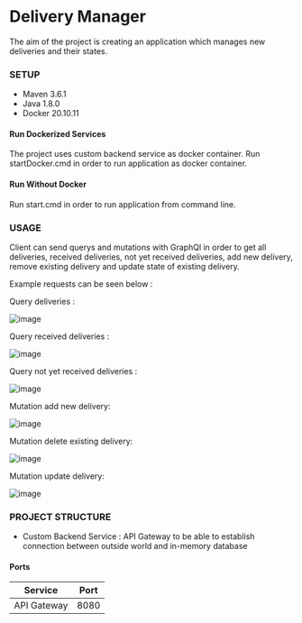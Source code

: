 # Delivery Manager
The aim of the project is creating an application which manages new deliveries and their states.

### SETUP
- Maven 3.6.1
- Java 1.8.0
- Docker 20.10.11

#### Run Dockerized Services
The project uses custom backend service as docker container. Run startDocker.cmd in order to run application as docker container.

#### Run Without Docker
Run start.cmd in order to run application from command line.

### USAGE

Client can send querys and mutations with GraphQl in order to get all deliveries, received deliveries, 
not yet received deliveries, add new delivery, remove existing delivery and update state of existing delivery.

Example requests can be seen below : 

Query deliveries : 

![image](https://user-images.githubusercontent.com/45763123/145734056-84b638b6-db17-494b-bc4a-33dfd638e0fd.png)

Query received deliveries :

![image](https://user-images.githubusercontent.com/45763123/145734078-d788cbc9-e690-4a3c-8e37-9b372238c387.png)

Query not yet received deliveries :

![image](https://user-images.githubusercontent.com/45763123/145734107-6ef8ef04-7cfd-4365-b783-07c8486e54fc.png)

Mutation add new delivery:

![image](https://user-images.githubusercontent.com/45763123/145734184-4e78855f-beb2-42a8-bcd2-16e2511fb937.png)

Mutation delete existing delivery:

![image](https://user-images.githubusercontent.com/45763123/145734247-a623eaa9-4379-4e69-be31-bb6ca20c1cf4.png)

Mutation update delivery:

![image](https://user-images.githubusercontent.com/45763123/145734274-227c8123-5157-4a0f-b06f-a5083181b38e.png)

### PROJECT STRUCTURE

- Custom Backend Service : API Gateway to be able to establish connection between outside world and in-memory database

#### Ports
| Service 	| Port 	|
|-	|-	|
| API Gateway 	| 8080 	|
